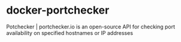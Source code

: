 # docker-portchecker
Potchecker | portchecker.io is an open-source API for checking port availability on specified hostnames or IP addresses
